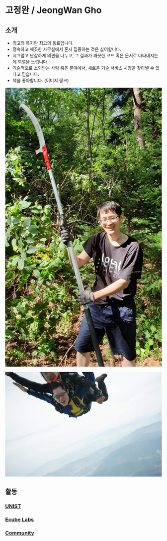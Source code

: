 # 고정완 / JeongWan Gho

## 소개

- 최고의 복지란 최고의 동료입니다.
- 정숙하고 깨끗한 사무실에서 혼자 집중하는 것은 싫어합니다.
- 시끄럽고 난잡하게 의견을 나누고, 그 결과가 깨끗한 코드 혹은 문서로 나타내지는데 희열을 느낍니다.
- 기술적으로 소외받는 사람 혹은 분야에서, 새로운 기술 서비스 시장을 찾아낼 수 있다고 믿습니다.
- 책을 좋아합니다. (이미지 링크)

![mountain](./img/mountain.jpeg)

![sky](./img/sky.jpeg)

## 활동

### [UNIST](./unist)

### [Ecube Labs](./ecubelabs)

### [Community](./community)
